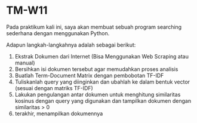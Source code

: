 # TM-W11
Pada praktikum kali ini, saya akan membuat sebuah program searching sederhana dengan menggunakan Python.

Adapun langkah-langkahnya adalah sebagai berikut:
1. Ekstrak Dokumen dari Internet (Bisa Menggunakan Web Scraping atau manual)
2. Bersihkan isi dokumen tersebut agar memudahkan proses analisis
3. Buatlah Term-Document Matrix dengan pembobotan TF-IDF
4. Tuliskanlah query yang diinginkan dan ubahlah ke dalam bentuk vector (sesuai dengan matriks TF-IDF)
5. Lakukan pengulangan antar dokumen untuk menghitung similaritas kosinus dengan query yang digunakan dan tampilkan dokumen dengan similaritas > 0
6. terakhir, menampilkan dokumennya
